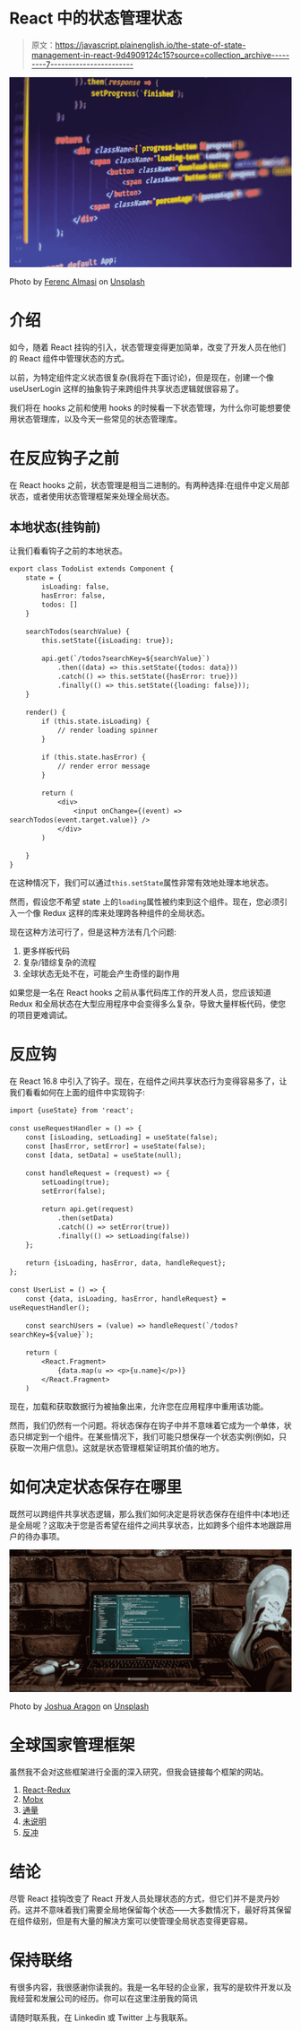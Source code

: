 # React 中的状态管理状态

> 原文：<https://javascript.plainenglish.io/the-state-of-state-management-in-react-9d4909124c15?source=collection_archive---------7----------------------->

![](img/13f4d482aa2e21c9e2884d25755373d9.png)

Photo by [Ferenc Almasi](https://unsplash.com/@flowforfrank?utm_source=medium&utm_medium=referral) on [Unsplash](https://unsplash.com?utm_source=medium&utm_medium=referral)

# 介绍

如今，随着 React 挂钩的引入，状态管理变得更加简单，改变了开发人员在他们的 React 组件中管理状态的方式。

以前，为特定组件定义状态很复杂(我将在下面讨论)，但是现在，创建一个像 useUserLogin 这样的抽象钩子来跨组件共享状态逻辑就很容易了。

我们将在 hooks 之前和使用 hooks 的时候看一下状态管理，为什么你可能想要使用状态管理库，以及今天一些常见的状态管理库。

# 在反应钩子之前

在 React hooks 之前，状态管理是相当二进制的。有两种选择:在组件中定义局部状态，或者使用状态管理框架来处理全局状态。

## 本地状态(挂钩前)

让我们看看钩子之前的本地状态。

```
export class TodoList extends Component {
    state = {
        isLoading: false,
        hasError: false,
        todos: []
    }

    searchTodos(searchValue) {
        this.setState({isLoading: true});

        api.get(`/todos?searchKey=${searchValue}`)
            .then((data) => this.setState({todos: data}))
            .catch(() => this.setState({hasError: true}))
            .finally(() => this.setState({loading: false}));
    }

    render() {
        if (this.state.isLoading) {
            // render loading spinner
        }

        if (this.state.hasError) {
            // render error message
        }

        return (
            <div>
                <input onChange={(event) => searchTodos(event.target.value)} />
            </div>
        )

    }
}
```

在这种情况下，我们可以通过`this.setState`属性非常有效地处理本地状态。

然而，假设您不希望 state 上的`loading`属性被约束到这个组件。现在，您必须引入一个像 Redux 这样的库来处理跨各种组件的全局状态。

现在这种方法可行了，但是这种方法有几个问题:

1.  更多样板代码
2.  复杂/错综复杂的流程
3.  全球状态无处不在，可能会产生奇怪的副作用

如果您是一名在 React hooks 之前从事代码库工作的开发人员，您应该知道 Redux 和全局状态在大型应用程序中会变得多么复杂，导致大量样板代码，使您的项目更难调试。

# 反应钩

在 React 16.8 中引入了钩子。现在，在组件之间共享状态行为变得容易多了，让我们看看如何在上面的组件中实现钩子:

```
import {useState} from 'react';

const useRequestHandler = () => {
    const [isLoading, setLoading] = useState(false);
    const [hasError, setError] = useState(false);
    const [data, setData] = useState(null);

    const handleRequest = (request) => {
        setLoading(true);
        setError(false);

        return api.get(request)
            .then(setData)
            .catch(() => setError(true))
            .finally(() => setLoading(false))
    };

    return {isLoading, hasError, data, handleRequest};
};

const UserList = () => {
    const {data, isLoading, hasError, handleRequest} = useRequestHandler();

    const searchUsers = (value) => handleRequest(`/todos?searchKey=${value}`);

    return (
        <React.Fragment>
            {data.map(u => <p>{u.name}</p>)}
        </React.Fragment>
    )
```

现在，加载和获取数据行为被抽象出来，允许您在应用程序中重用该功能。

然而，我们仍然有一个问题。将状态保存在钩子中并不意味着它成为一个单体，状态只绑定到一个组件。在某些情况下，我们可能只想保存一个状态实例(例如，只获取一次用户信息)。这就是状态管理框架证明其价值的地方。

# 如何决定状态保存在哪里

既然可以跨组件共享状态逻辑，那么我们如何决定是将状态保存在组件中(本地)还是全局呢？这取决于您是否希望在组件之间共享状态，比如跨多个组件本地跟踪用户的待办事项。

![](img/7ca36afe1772b74a340d92f8085d104b.png)

Photo by [Joshua Aragon](https://unsplash.com/@goshua13?utm_source=medium&utm_medium=referral) on [Unsplash](https://unsplash.com?utm_source=medium&utm_medium=referral)

# 全球国家管理框架

虽然我不会对这些框架进行全面的深入研究，但我会链接每个框架的网站。

1.  [React-Redux](https://react-redux.js.org/)
2.  [Mobx](https://github.com/mobxjs/mobx-react)
3.  [通量](https://facebook.github.io/flux/)
4.  [未说明](https://github.com/jamiebuilds/unstated)
5.  [反冲](https://recoiljs.org/)

# 结论

尽管 React 挂钩改变了 React 开发人员处理状态的方式，但它们并不是灵丹妙药。这并不意味着我们需要全局地保留每个状态——大多数情况下，最好将其保留在组件级别，但是有大量的解决方案可以使管理全局状态变得更容易。

# 保持联络

有很多内容，我很感谢你读我的。我是一名年轻的企业家，我写的是软件开发以及我经营和发展公司的经历。你可以在这里注册我的简讯

请随时联系我，在 Linkedin 或 Twitter 上与我联系。